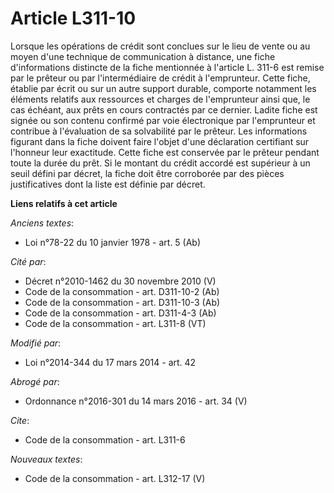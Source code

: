 # Article L311-10

Lorsque les opérations de crédit sont conclues sur le lieu de vente ou au moyen d'une technique de communication à distance,
une fiche d'informations distincte de la fiche mentionnée à l'article L. 311-6 est remise par le prêteur ou par
l'intermédiaire de crédit à l'emprunteur. Cette fiche, établie par écrit ou sur un autre support durable, comporte notamment
les éléments relatifs aux ressources et charges de l'emprunteur ainsi que, le cas échéant, aux prêts en cours contractés par
ce dernier. Ladite fiche est signée ou son contenu confirmé par voie électronique par l'emprunteur et contribue à
l'évaluation de sa solvabilité par le prêteur. Les informations figurant dans la fiche doivent faire l'objet d'une
déclaration certifiant sur l'honneur leur exactitude. Cette fiche est conservée par le prêteur pendant toute la durée du
prêt. Si le montant du crédit accordé est supérieur à un seuil défini par décret, la fiche doit être corroborée par des
pièces justificatives dont la liste est définie par décret.

**Liens relatifs à cet article**

_Anciens textes_:

  - Loi n°78-22 du 10 janvier 1978 - art. 5 (Ab)

_Cité par_:

  - Décret n°2010-1462 du 30 novembre 2010 (V)
  - Code de la consommation - art. D311-10-2 (Ab)
  - Code de la consommation - art. D311-10-3 (Ab)
  - Code de la consommation - art. D311-4-3 (Ab)
  - Code de la consommation - art. L311-8 (VT)

_Modifié par_:

  - Loi n°2014-344 du 17 mars 2014 - art. 42

_Abrogé par_:

  - Ordonnance n°2016-301 du 14 mars 2016 - art. 34 (V)

_Cite_:

  - Code de la consommation - art. L311-6

_Nouveaux textes_:

  - Code de la consommation - art. L312-17 (V)
